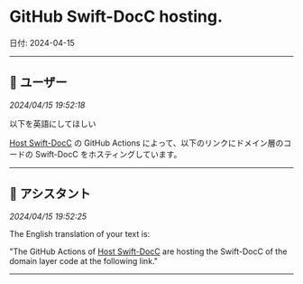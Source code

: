 # GitHub Swift-DocC hosting.

日付: 2024-04-15

---

## 👤 ユーザー
*2024/04/15 19:52:18*

以下を英語にしてほしい

[Host Swift-DocC](https://github.com/suguruTakahashi-1234/DISample/actions/workflows/swift_docc_hosting.yml) の GitHub Actions によって、以下のリンクにドメイン層のコードの Swift-DocC をホスティングしています。

---

## 🤖 アシスタント
*2024/04/15 19:52:25*

The English translation of your text is:

"The GitHub Actions of [Host Swift-DocC](https://github.com/suguruTakahashi-1234/DISample/actions/workflows/swift_docc_hosting.yml) are hosting the Swift-DocC of the domain layer code at the following link."

---
